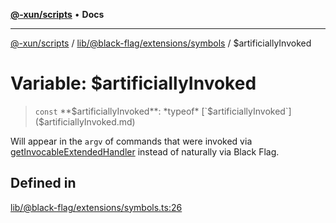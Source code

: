 [**@-xun/scripts**](../../../../../README.md) • **Docs**

***

[@-xun/scripts](../../../../../README.md) / [lib/@black-flag/extensions/symbols](../README.md) / $artificiallyInvoked

# Variable: $artificiallyInvoked

> `const` **$artificiallyInvoked**: *typeof* [`$artificiallyInvoked`]($artificiallyInvoked.md)

Will appear in the `argv` of commands that were invoked via
[getInvocableExtendedHandler](../../functions/getInvocableExtendedHandler.md) instead of naturally via Black Flag.

## Defined in

[lib/@black-flag/extensions/symbols.ts:26](https://github.com/Xunnamius/xscripts/blob/df637b64db981c14c22a425e27a52a97500c0199/lib/@black-flag/extensions/symbols.ts#L26)
